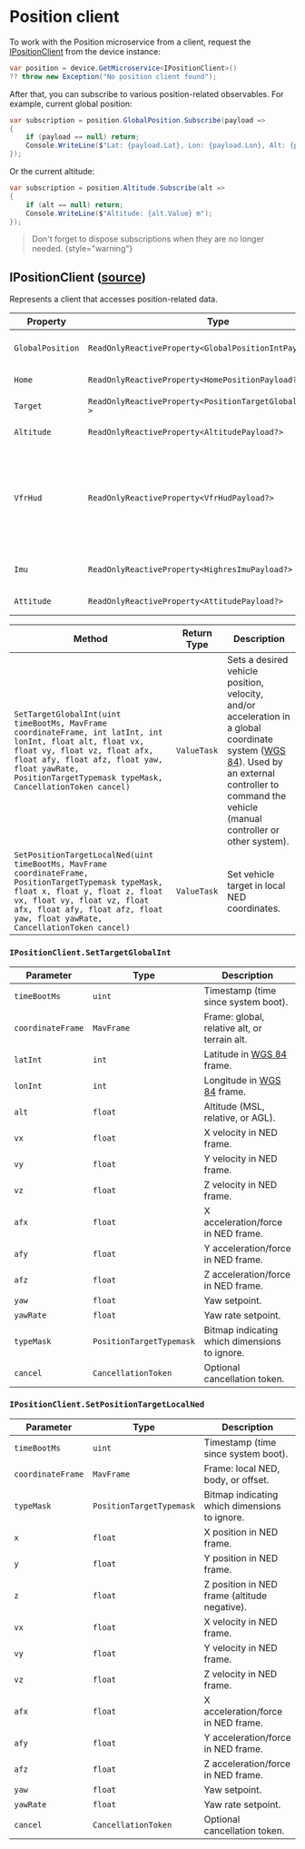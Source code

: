 # Position client

To work with the Position microservice from a client, request the [IPositionClient](#ipositionclient-source) from the device instance:

```C#
var position = device.GetMicroservice<IPositionClient>()
?? throw new Exception("No position client found");
```

After that, you can subscribe to various position-related observables. For example, current global position:

```C#
var subscription = position.GlobalPosition.Subscribe(payload =>
{
    if (payload == null) return;
    Console.WriteLine($"Lat: {payload.Lat}, Lon: {payload.Lon}, Alt: {payload.Alt}");
});
```

Or the current altitude:

```C#
var subscription = position.Altitude.Subscribe(alt =>
{
    if (alt == null) return;
    Console.WriteLine($"Altitude: {alt.Value} m");
});
```

>Don't forget to dispose subscriptions when they are no longer needed.
{style="warning"}

## IPositionClient ([source](https://github.com/asv-soft/asv-mavlink/tree/main/src/Asv.Mavlink/Microservices/Position/Client/IPositionClient.cs#L12))

Represents a client that accesses position-related data.

| Property         | Type                                                        | Description                                                                                                                                                                                        |
|------------------|-------------------------------------------------------------|----------------------------------------------------------------------------------------------------------------------------------------------------------------------------------------------------|
| `GlobalPosition` | `ReadOnlyReactiveProperty<GlobalPositionIntPayload?>`       | Gets the RX value for GlobalPosition of type GlobalPositionIntPayload.                                                                                                                             |
| `Home`           | `ReadOnlyReactiveProperty<HomePositionPayload?>`            | Gets the home position of the property Home.                                                                                                                                                       |
| `Target`         | `ReadOnlyReactiveProperty<PositionTargetGlobalIntPayload?>` | Gets the target position value.                                                                                                                                                                    |
| `Altitude`       | `ReadOnlyReactiveProperty<AltitudePayload?>`                | Gets the observable altitude value.                                                                                                                                                                |
| `VfrHud`         | `ReadOnlyReactiveProperty<VfrHudPayload?>`                  | The VfrHud property provides access to an ReadOnlyReactiveProperty interface for VfrHudPayload, which represents the information received from a VFR (Visual Flight Rules) Heads-Up Display (HUD). |
| `Imu`            | `ReadOnlyReactiveProperty<HighresImuPayload?>`              | Gets the reactive value representing the high resolution IMU payload.                                                                                                                              |
| `Attitude`       | `ReadOnlyReactiveProperty<AttitudePayload?>`                | Gets the RX value of the current Attitude payload.                                                                                                                                                 |

| Method                                                                                                                                                                                                                                                 | Return Type | Description                                                                                                                                                                                                                                                    |
|--------------------------------------------------------------------------------------------------------------------------------------------------------------------------------------------------------------------------------------------------------|-------------|----------------------------------------------------------------------------------------------------------------------------------------------------------------------------------------------------------------------------------------------------------------|
| `SetTargetGlobalInt(uint timeBootMs, MavFrame coordinateFrame, int latInt, int lonInt, float alt, float vx, float vy, float vz, float afx, float afy, float afz, float yaw, float yawRate, PositionTargetTypemask typeMask, CancellationToken cancel)` | `ValueTask` | Sets a desired vehicle position, velocity, and/or acceleration in a global coordinate system ([WGS 84](https://en.wikipedia.org/wiki/World_Geodetic_System#WGS84)). Used by an external controller to command the vehicle (manual controller or other system). |
| `SetPositionTargetLocalNed(uint timeBootMs, MavFrame coordinateFrame, PositionTargetTypemask typeMask, float x, float y, float z, float vx, float vy, float vz, float afx, float afy, float afz, float yaw, float yawRate, CancellationToken cancel)`  | `ValueTask` | Set vehicle target in local NED coordinates.                                                                                                                                                                                                                   |

### `IPositionClient.SetTargetGlobalInt`
| Parameter         | Type                     | Description                                                                             |
|-------------------|--------------------------|-----------------------------------------------------------------------------------------|
| `timeBootMs`      | `uint`                   | Timestamp (time since system boot).                                                     |
| `coordinateFrame` | `MavFrame`               | Frame: global, relative alt, or terrain alt.                                            |
| `latInt`          | `int`                    | Latitude in [WGS 84](https://en.wikipedia.org/wiki/World_Geodetic_System#WGS84) frame.  |
| `lonInt`          | `int`                    | Longitude in [WGS 84](https://en.wikipedia.org/wiki/World_Geodetic_System#WGS84) frame. |
| `alt`             | `float`                  | Altitude (MSL, relative, or AGL).                                                       |
| `vx`              | `float`                  | X velocity in NED frame.                                                                |
| `vy`              | `float`                  | Y velocity in NED frame.                                                                |
| `vz`              | `float`                  | Z velocity in NED frame.                                                                |
| `afx`             | `float`                  | X acceleration/force in NED frame.                                                      |
| `afy`             | `float`                  | Y acceleration/force in NED frame.                                                      |
| `afz`             | `float`                  | Z acceleration/force in NED frame.                                                      |
| `yaw`             | `float`                  | Yaw setpoint.                                                                           |
| `yawRate`         | `float`                  | Yaw rate setpoint.                                                                      |
| `typeMask`        | `PositionTargetTypemask` | Bitmap indicating which dimensions to ignore.                                           |
| `cancel`          | `CancellationToken`      | Optional cancellation token.                                                            |

### `IPositionClient.SetPositionTargetLocalNed`
| Parameter         | Type                     | Description                                   |
|-------------------|--------------------------|-----------------------------------------------|
| `timeBootMs`      | `uint`                   | Timestamp (time since system boot).           |
| `coordinateFrame` | `MavFrame`               | Frame: local NED, body, or offset.            |
| `typeMask`        | `PositionTargetTypemask` | Bitmap indicating which dimensions to ignore. |
| `x`               | `float`                  | X position in NED frame.                      |
| `y`               | `float`                  | Y position in NED frame.                      |
| `z`               | `float`                  | Z position in NED frame (altitude negative).  |
| `vx`              | `float`                  | X velocity in NED frame.                      |
| `vy`              | `float`                  | Y velocity in NED frame.                      |
| `vz`              | `float`                  | Z velocity in NED frame.                      |
| `afx`             | `float`                  | X acceleration/force in NED frame.            |
| `afy`             | `float`                  | Y acceleration/force in NED frame.            |
| `afz`             | `float`                  | Z acceleration/force in NED frame.            |
| `yaw`             | `float`                  | Yaw setpoint.                                 |
| `yawRate`         | `float`                  | Yaw rate setpoint.                            |
| `cancel`          | `CancellationToken`      | Optional cancellation token.                  |
